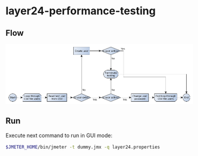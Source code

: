 # layer24-performance-testing
## Flow
![Users preparatio](doc/resources/users_preparation.png)

## Run
Execute next command to run in GUI mode:
```bash
$JMETER_HOME/bin/jmeter -t dummy.jmx -q layer24.properties
```
